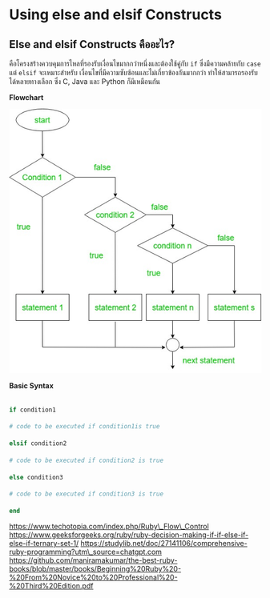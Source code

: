 # Using else and elsif Constructs

## Else and elsif Constructs คืออะไร?

คือโครงสร้างควบคุมการไหลที่รองรับเงื่อนไขมากกว่าหนึ่งและต้องใช้คู่กับ `if` ซึ่งมีความคล้ายกับ `case` แต่ `elsif` จะเหมาะสำหรับ เงื่อนไขที่มีความซับซ้อนและไม่เกี่ยวข้องกันมากกว่า ทำให้สามารถรองรับได้หลายทางเลือก ซึ่ง C, Java และ Python ก็มีเหมือนกัน

**Flowchart**

![Local Image](../.gitbook/assets/if-else-if-statementruby.jpg)

**Basic Syntax**

```ruby

if condition1

# code to be executed if condition1is true
  
elsif condition2
  
# code to be executed if condition2 is true  

else condition3  

# code to be executed if condition3 is true

end  

```

https://www.techotopia.com/index.php/Ruby\_Flow\_Control https://www.geeksforgeeks.org/ruby/ruby-decision-making-if-if-else-if-else-if-ternary-set-1/ https://studylib.net/doc/27141106/comprehensive-ruby-programming?utm\_source=chatgpt.com https://github.com/maniramakumar/the-best-ruby-books/blob/master/books/Beginning%20Ruby%20-%20From%20Novice%20to%20Professional%20-%20Third%20Edition.pdf
